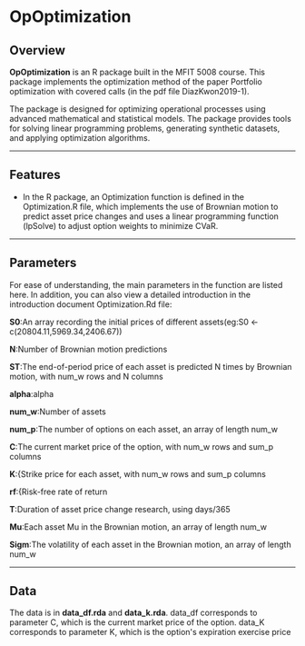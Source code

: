 # OpOptimization



## Overview

**OpOptimization** is an R package built in the MFIT 5008 course. This package implements the optimization method of the paper Portfolio optimization with covered calls (in the pdf file DiazKwon2019-1).

The package is designed for optimizing operational processes using advanced mathematical and statistical models. The package provides tools for solving linear programming problems, generating synthetic datasets, and applying optimization algorithms.

---

## Features

- In the R package, an Optimization function is defined in the Optimization.R file, which implements the use of Brownian motion to predict asset price changes and uses a linear programming function (lpSolve) to adjust option weights to minimize CVaR.

---

## Parameters

For ease of understanding, the main parameters in the function are listed here. In addition, you can also view a detailed introduction in the introduction document Optimization.Rd file:

  **S0**:An array recording the initial prices of different assets(eg:S0 <- c(20804.11,5969.34,2406.67))
  
  **N**:Number of Brownian motion predictions
  
  **ST**:The end-of-period price of each asset is predicted N times by Brownian motion, with num_w rows and N columns
  
 **alpha**:alpha
 
  **num_w**:Number of assets
  
  **num_p**:The number of options on each asset, an array of length num_w
  
  **C**:The current market price of the option, with num_w rows and sum_p columns
  
  **K**:{Strike price for each asset, with num_w rows and sum_p columns
  
  **rf**:{Risk-free rate of return
  
  **T**:Duration of asset price change research, using days/365
  
  **Mu**:Each asset Mu in the Brownian motion, an array of length num_w
  
  **Sigm**:The volatility of each asset in the Brownian motion, an array of length num_w

---

## Data
The data is in **data_df.rda** and **data_k.rda**. data_df corresponds to parameter C, which is the current market price of the option. data_K corresponds to parameter K, which is the option's expiration exercise price
